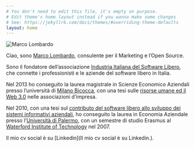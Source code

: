 ```yaml
---
# You don't need to edit this file, it's empty on purpose.
# Edit theme's home layout instead if you wanna make some changes
# See: https://jekyllrb.com/docs/themes/#overriding-theme-defaults
layout: home
---
```


![Marco Lombardo](https://raw.githubusercontent.com/marcofromsicily/blog/master/images/marco.jpg)

Ciao, sono [Marco Lombardo](http://www.marcolombardo.com/), consulente per il Marketing e l’Open Source.

Sono il fondatore dell’associazione [Industria Italiana del Software Libero](https://www.industriasoftwarelibero.it/), che connette i professionisti e le aziende del software libero in Italia.

Nel 2013 ho conseguito la laurea magistrale in Scienze Economico Aziendali presso l’università di [Milano Bicocca](https://www.unimib.it/), con una tesi sulle [risorse umane ed il Web 3.0](https://www.slideshare.net/marcofromsicily/le-risorse-umane-ed-il-web-30-nelle-associazioni-dimpresa) nelle associazioni d’impresa.

Nel 2010, con una tesi sul [contributo del software libero allo sviluppo dei sistemi informativi aziendali](https://www.slideshare.net/marcofromsicily/tesi-11786785?related=1), ho conseguito la laurea in Economia Aziendale presso l’[Università di Palermo](http://www.unipa.it/), con un semestre di studio Erasmus al [Waterford Institute of Technology](https://www.wit.ie/) nel 2007.

Il mio cv social  è su [Linkedin](Il mio cv social  è su Linkedin.).
